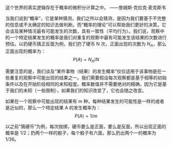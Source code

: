 这个世界的真实逻辑存在于概率的微积分计算之中。
——詹姆斯·克拉克·麦克斯韦

当我们说到“概率”，它是某种猜测，我们之所以会猜测，是因为我们要基于不完整的信息或不太确定的知识去做判断。而“概率的理论”可以帮助我们更好的决策，它会谈及某种情况最有可能发生的次数，具有一致性（平均行为）。我们说，观察中的一个特定结果发生的概率是我们对重复的观察中最有可能发生该结果的次数进行预估。以扔硬币猜正反面为例，我们扔了硬币 N 次，正面出现的次数为 $N_A$，那么正面出现的概率为：
$$P(A) = N_A/N$$

需要注意的是，我们谈及“某件事物（结果）的发生概率”仅仅适用于该事物是在一些重复的观察中可能出现的结果之一。我们需要假设每次观察都是基于相等的初始条件以及在开始阶段相同的未知程度。概率数值并不需要绝对的精确，因为它是基于我们的未知（一些限制），如果我们的知识改变了，它也会随之改变。

如果在一个观察中可能出现的结果有 m 种，每种结果发生的可能性是一样的或者是近似的，那么一个特定结果 A 的发生概率为：
$$P(A) = 1/m$$

以之前“猜硬币”为例，每次抛掷，硬币要么是正面，要么是反面，所以出现正面的概率是 $1/2$；扔两个一样的骰子，每个骰子有六面，那么扔出两个一的概率为 $1/36$。
